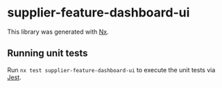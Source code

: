 # supplier-feature-dashboard-ui

This library was generated with [Nx](https://nx.dev).

## Running unit tests

Run `nx test supplier-feature-dashboard-ui` to execute the unit tests via [Jest](https://jestjs.io).
